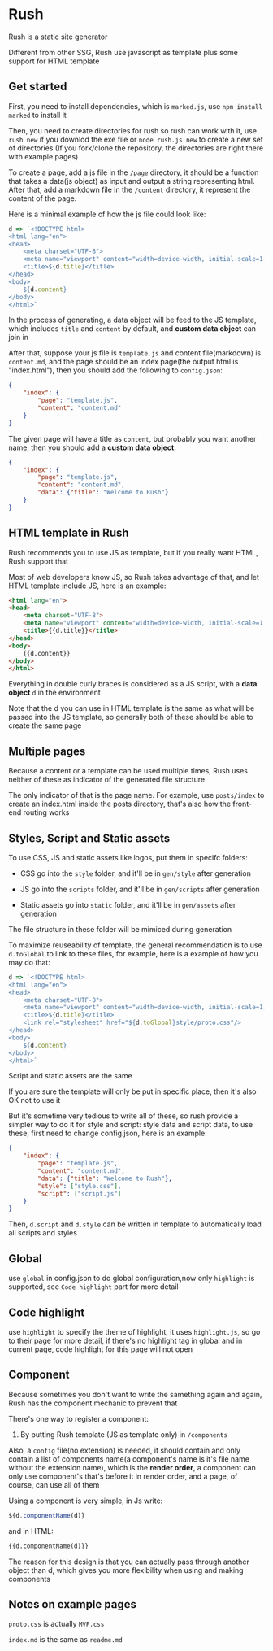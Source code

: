 # Rush

Rush is a static site generator

Different from other SSG, Rush use javascript as template plus some support for HTML template

## Get started

First, you need to install dependencies, which is `marked.js`, use `npm install marked` to install it

Then, you need to create directories for rush so rush can work with it, use `rush new` if you downlod the exe file or `node rush.js new` to create a new set of directories (If you fork/clone the repository, the directories are right there with example pages)

To create a page, add a js file in the `/page` directory, it should be a function that takes a data(js object) as input and output a string representing html. After that, add a markdown file in the `/content` directory, it represent the content of the page.

Here is a minimal example of how the js file could look like:

```Javascript
d => `<!DOCTYPE html>
<html lang="en">
<head>
    <meta charset="UTF-8">
    <meta name="viewport" content="width=device-width, initial-scale=1.0">
    <title>${d.title}</title>
</head>
<body>
    ${d.content}
</body>
</html>`
```

In the process of generating, a data object will be feed to the JS template, which includes `title` and `content` by default, and **custom data object** can join in

After that, suppose your js file is `template.js` and content file(markdown) is `content.md`, and the page should be an index page(the output html is "index.html"), then you should add the following to `config.json`:

```json
{
    "index": {
        "page": "template.js",
        "content": "content.md"
    }
}
```

The given page will have a title as `content`, but probably you want another name, then you should add a **custom data object**:

```json
{
    "index": {
        "page": "template.js",
        "content": "content.md",
        "data": {"title": "Welcome to Rush"}
    }
}
```

## HTML template in Rush

Rush recommends you to use JS as template, but if you really want HTML, Rush support that

Most of web developers know JS, so Rush takes advantage of that, and let HTML template include JS, here is an example:

```HTML
<html lang="en">
<head>
    <meta charset="UTF-8">
    <meta name="viewport" content="width=device-width, initial-scale=1.0">
    <title>{{d.title}}</title>
</head>
<body>
    {{d.content}}
</body>
</html>
```

Everything in double curly braces is considered as a JS script, with a **data object** `d` in the environment

Note that the d you can use in HTML template is the same as what will be passed into the JS template, so generally both of these should be able to create the same page

## Multiple pages

Because a content or a template can be used multiple times, Rush uses neither of these as indicator of the generated file structure

The only indicator of that is the page name. For example, use `posts/index` to create an index.html inside the posts directory, that's also how the front-end routing works

## Styles, Script and Static assets

To use CSS, JS and static assets like logos, put them in specifc folders:

- CSS go into the `style` folder, and it'll be in `gen/style` after generation

- JS go into the `scripts` folder, and it'll be in `gen/scripts` after generation

- Static assets go into `static` folder, and it'll be in `gen/assets` after generation

The file structure in these folder will be mimiced during generation

To maximize reuseability of template, the general recommendation is to use `d.toGlobal` to link to these files, for example, here is a example of how you may do that:

```javascript
d => `<!DOCTYPE html>
<html lang="en">
<head>
    <meta charset="UTF-8">
    <meta name="viewport" content="width=device-width, initial-scale=1.0">
    <title>${d.title}</title>
    <link rel="stylesheet" href="${d.toGlobal}style/proto.css"/>
</head>
<body>
    ${d.content}
</body>
</html>`
```

Script and static assets are the same

If you are sure the template will only be put in specific place, then it's also OK not to use it

But it's sometime very tedious to write all of these, so rush provide a simpler way to do it for style and script: style data and script data, to use these, first need to change config.json, here is an example:

```json
{
    "index": {
        "page": "template.js",
        "content": "content.md",
        "data": {"title": "Welcome to Rush"},
        "style": ["style.css"],
        "script": ["script.js"]
    }
}
```

Then, `d.script` and `d.style` can be written in template to automatically load all scripts and styles

## Global

use `global` in config.json to do global configuration,now only `highlight` is supported, see `Code highlight` part for more detail

## Code highlight

use `highlight` to specify the theme of highlight, it uses `highlight.js`, so go to their page for more detail, if there's no highlight tag in global and in current page, code highlight for this page will not open

## Component

Because sometimes you don't want to write the samething again and again, Rush has the component mechanic to prevent that

There's one way to register a component:

1. By putting Rush template (JS as template only) in `/components`

Also, a `config` file(no extension) is needed, it should contain and only contain a list of components name(a component's name is it's file name without the extension name), which is the **render order**, a component can only use component's that's before it in render order, and a page, of course, can use all of them

Using a component is very simple, in Js write:

```javascript
${d.componentName(d)}
```

and in HTML:

```HTML
{{d.componentName(d)}}
```

The reason for this design is that you can actually pass through another object than d, which gives you more flexibility when using and making components

## Notes on example pages

`proto.css` is actually `MVP.css`

`index.md` is the same as `readme.md`